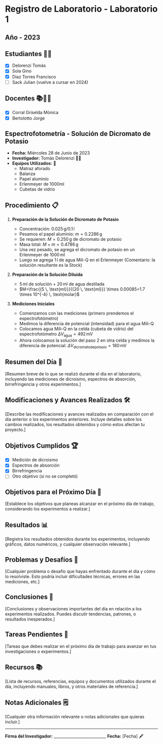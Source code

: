 # Registro de Laboratorio - Laboratorio 1

## Año - 2023

## Estudiantes 👨‍🔬
- [x] Delorenzi Tomás
- [x] Sola Gino
- [x] Diaz Torres Francisco
- [ ] Sack Julian (vuelve a cursar en 2024)

## Docentes 📚👩‍🏫
- [x] Corral Griselda Mónica
- [x] Bertolotto Jorge

## Espectrofotometría - Solución de Dicromato de Potasio
- **Fecha:** Miércoles 28 de Junio de 2023 
- **Investigador:** Tomás Delorenzi 👨‍🔬
- **Equipos Utilizados:** 🧲
  - Matraz aforado
  - Balanza
  - Papel aluminio
  - Erlenmeyer de 1000ml
  - Cubetas de vidrio

## Procedimiento 📋

1. **Preparación de la Solución de Dicromato de Potasio**
   - Concentración: $0.025 \, \text{g}/0.1 \, \text{l}$
   - Pesamos el papel aluminio: $m=0.2286 \, \text{g}$
   - Se requieren: $M=0.250 \, \text{g}$ de dicromato de potasio
   - Masa total: $M+m=0.4786 \, \text{g}$
   - Una vez pesado, se agrega el dicromato de potasio en un Erlenmeyer de $1000 \, \text{ml}$
   - Luego se agrega $1 \, \text{l}$ de agua Mili-Q en el Erlenmeyer
   (Comentario: la solución resultante es la Stock) 

2. **Preparación de la Solución Diluida**
   - $5 \, \text{ml}$ de solución + $20 \, \text{ml}$ de agua destilada
   - $M=\frac{{5 \, \text{ml}}}{{20 \, \text{ml}}} \times 0.00085=1.7 \times 10^{-4} \, \text{molar}$

3. **Mediciones Iniciales**
   - Comenzamos con las mediciones (primero prendemos el espectrofotómetro)
   - Medimos la diferencia de potencial (intensidad) para el agua Mili-Q 
   - Colocamos agua Mili-Q en la celda (cubeta de vidrio) del espectrofotómetro 
     $\Delta V_{\text{agua}}=492 \, \text{mV}$
   - Ahora colocamos la solución del paso 2 en otra celda y medimos la diferencia de potencial: 
     $\Delta V_{\text{dicromatodepotasio}}=180 \, \text{mV}$





## Resumen del Día 📝
[Resumen breve de lo que se realizó durante el día en el laboratorio, incluyendo las mediciones de dicroismo, espectros de absorción, birrefringencia y otros experimentos.]

## Modificaciones y Avances Realizados 🛠️
[Describe las modificaciones y avances realizados en comparación con el día anterior o los experimentos anteriores. Incluye detalles sobre los cambios realizados, los resultados obtenidos y cómo estos afectan tu proyecto.]

## Objetivos Cumplidos 🏆
- [x] Medición de dicroismo
- [x] Espectros de absorción
- [x] Birrefringencia
- [ ] Otro objetivo (si no se completó)

## Objetivos para el Próximo Día 🎯
[Establece los objetivos que planeas alcanzar en el próximo día de trabajo, considerando los experimentos a realizar.]

## Resultados 📊
[Registra los resultados obtenidos durante los experimentos, incluyendo gráficos, datos numéricos, y cualquier observación relevante.]

## Problemas y Desafíos 🚧
[Cualquier problema o desafío que hayas enfrentado durante el día y cómo lo resolviste. Esto podría incluir dificultades técnicas, errores en las mediciones, etc.]

## Conclusiones 🧾
[Conclusiones y observaciones importantes del día en relación a los experimentos realizados. Puedes discutir tendencias, patrones, o resultados inesperados.]

## Tareas Pendientes 📌
[Tareas que debes realizar en el próximo día de trabajo para avanzar en tus investigaciones o experimentos.]

## Recursos 📚
[Lista de recursos, referencias, equipos y documentos utilizados durante el día, incluyendo manuales, libros, y otros materiales de referencia.]

## Notas Adicionales 🗒️
[Cualquier otra información relevante o notas adicionales que quieras incluir.]

---

**Firma del Investigador:** ___________________________   **Fecha:** [Fecha] 🖋️
